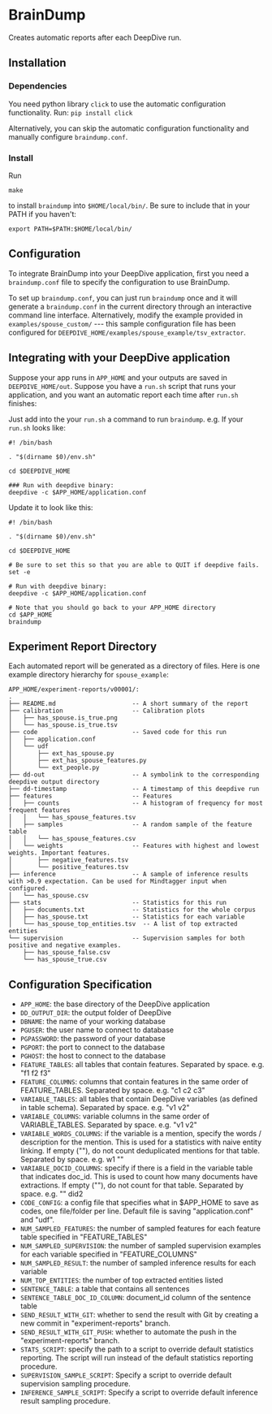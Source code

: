 BrainDump
====

Creates automatic reports after each DeepDive run.


Installation
----

### Dependencies

You need python library `click` to use the automatic configuration 
functionality. Run: ```pip install click```

Alternatively, you can skip the automatic configuration functionality 
and manually configure `braindump.conf`.

### Install

Run

```
make
```

to install `braindump` into `$HOME/local/bin/`. Be sure to include that in your PATH if you haven't:

`export PATH=$PATH:$HOME/local/bin/`

Configuration
----

To integrate BrainDump into your DeepDive application, first you need a `braindump.conf` file to specify the configuration to use BrainDump.

To set up `braindump.conf`, you can just run `braindump` once and it
will generate a `braindump.conf` in the current directory through an
interactive command line interface. Alternatively, modify the example
provided in `examples/spouse_custom/` --- this sample configuration
file has been configured for
`DEEPDIVE_HOME/examples/spouse_example/tsv_extractor`.


Integrating with your DeepDive application
----

Suppose your app runs in `APP_HOME` and your outputs are saved in `DEEPDIVE_HOME/out`. Suppose you have a `run.sh` script that runs your application, and you want an automatic report each time after `run.sh` finishes:

Just add into the your `run.sh` a command to run `braindump`. e.g. If your `run.sh` looks like:

```
#! /bin/bash

. "$(dirname $0)/env.sh"

cd $DEEPDIVE_HOME

### Run with deepdive binary:
deepdive -c $APP_HOME/application.conf
```

Update it to look like this:

```
#! /bin/bash

. "$(dirname $0)/env.sh"

cd $DEEPDIVE_HOME

# Be sure to set this so that you are able to QUIT if deepdive fails.
set -e

# Run with deepdive binary:
deepdive -c $APP_HOME/application.conf

# Note that you should go back to your APP_HOME directory
cd $APP_HOME  
braindump
```

Experiment Report Directory
----

Each automated report will be generated as a directory of files. Here is one example directory hierarchy for `spouse_example`:

```
APP_HOME/experiment-reports/v00001/:
.
├── README.md                     -- A short summary of the report
├── calibration                   -- Calibration plots
│   ├── has_spouse.is_true.png
│   └── has_spouse.is_true.tsv
├── code                          -- Saved code for this run
│   ├── application.conf
│   └── udf
│       ├── ext_has_spouse.py
│       ├── ext_has_spouse_features.py
│       └── ext_people.py
├── dd-out                        -- A symbolink to the corresponding deepdive output directory
├── dd-timestamp                  -- A timestamp of this deepdive run
├── features                      -- Features
│   ├── counts                    -- A histogram of frequency for most frequent features
│   │   └── has_spouse_features.tsv
│   ├── samples                   -- A random sample of the feature table
│   │   └── has_spouse_features.csv
│   └── weights                   -- Features with highest and lowest weights. Important features.
│       ├── negative_features.tsv
│       └── positive_features.tsv
├── inference                     -- A sample of inference results with >0.9 expectation. Can be used for Mindtagger input when configured.
│   └── has_spouse.csv
├── stats                         -- Statistics for this run
│   ├── documents.txt             -- Statistics for the whole corpus
│   ├── has_spouse.txt            -- Statistics for each variable
│   └── has_spouse_top_entities.tsv  -- A list of top extracted entities
└── supervision                   -- Supervision samples for both positive and negative examples.
    ├── has_spouse_false.csv
    └── has_spouse_true.csv

```


Configuration Specification
----

- `APP_HOME`: the base directory of the DeepDive application
- `DD_OUTPUT_DIR`: the output folder of DeepDive
- `DBNAME`: the name of your working database
- `PGUSER`: the user name to connect to database
- `PGPASSWORD`: the password of your database
- `PGPORT`: the port to connect to the database
- `PGHOST`: the host to connect to the database
- `FEATURE_TABLES`: all tables that contain features. Separated by space. e.g. "f1 f2 f3"
- `FEATURE_COLUMNS`: columns that contain features in the same order of FEATURE_TABLES. Separated by space. e.g. "c1 c2 c3"
- `VARIABLE_TABLES`: all tables that contain DeepDive variables (as defined in table schema). Separated by space. e.g. "v1 v2"
- `VARIABLE_COLUMNS`: variable columns in the same order of VARIABLE_TABLES. Separated by space. e.g. "v1 v2"
- `VARIABLE_WORDS_COLUMNS`: if the variable is a mention, specify the words / description for the mention. This is used for a statistics with naive entity linking. If empty (""), do not count deduplicated mentions for that table. Separated by space. e.g. w1 ""
- `VARIABLE_DOCID_COLUMNS`: specify if there is a field in the variable table that indicates doc_id. This is used to count how many documents have extractions. If empty (""), do not count for that table. Separated by space. e.g. "" did2
- `CODE_CONFIG`: a config file that specifies what in $APP_HOME to save as codes, one file/folder per line. Default file is saving "application.conf" and "udf".
- `NUM_SAMPLED_FEATURES`: the number of sampled features for each feature table specified in "FEATURE_TABLES"
- `NUM_SAMPLED_SUPERVISION`: the number of sampled supervision examples for each variable specified in "FEATURE_COLUMNS"
- `NUM_SAMPLED_RESULT`: the number of sampled inference results for each variable
- `NUM_TOP_ENTITIES`: the number of top extracted entities listed
- `SENTENCE_TABLE`: a table that contains all sentences
- `SENTENCE_TABLE_DOC_ID_COLUMN`: document_id column of the sentence table
- `SEND_RESULT_WITH_GIT`: whether to send the result with Git by creating a new commit in "experiment-reports" branch.
- `SEND_RESULT_WITH_GIT_PUSH`: whether to automate the push in the "experiment-reports" branch.
- `STATS_SCRIPT`: specify the path to a script to override default statistics reporting. The script will run instead of the default statistics reporting procedure.
- `SUPERVISION_SAMPLE_SCRIPT`: Specify a script to override default supervision sampling procedure.
- `INFERENCE_SAMPLE_SCRIPT`: Specify a script to override default inference result sampling procedure.
